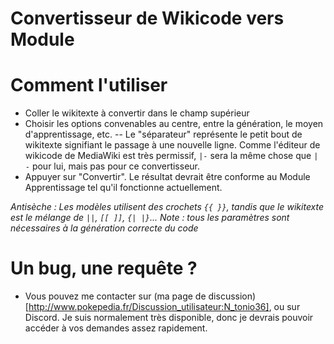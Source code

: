 # Convertisseur de Wikicode vers Module

Comment l'utiliser
===================

- Coller le wikitexte à convertir dans le champ supérieur
- Choisir les options convenables au centre, entre la génération, le moyen d'apprentissage, etc.
-- Le "séparateur" représente le petit bout de wikitexte signifiant le passage à une nouvelle ligne. Comme l'éditeur de wikicode de MediaWiki est très permissif, `|-` sera la même chose que `| -` pour lui, mais pas pour ce convertisseur.
- Appuyer sur "Convertir". Le résultat devrait être conforme au Module Apprentissage tel qu'il fonctionne actuellement.

_Antisèche : Les modèles utilisent des crochets `{{ }}`, tandis que le wikitexte est le mélange de `||`, `[[ ]]`, `{| |}`..._
_Note : tous les paramètres sont nécessaires à la génération correcte du code_


Un bug, une requête ?
====================
- Vous pouvez me contacter sur (ma page de discussion)[http://www.pokepedia.fr/Discussion_utilisateur:N_tonio36], ou sur Discord. Je suis normalement très disponible, donc je devrais pouvoir accéder à vos demandes assez rapidement.
